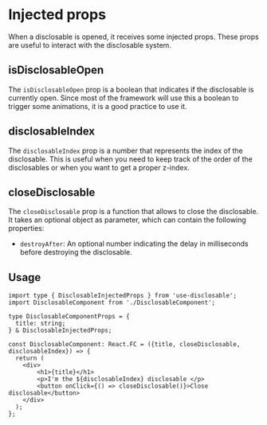 # Injected props

When a disclosable is opened, it receives some injected props.
These props are useful to interact with the disclosable system.

## isDisclosableOpen
The `isDisclosableOpen` prop is a boolean that indicates if the disclosable is currently open.
Since most of the framework will use this a boolean to trigger some animations, it is a good practice to use it.

## disclosableIndex
The `disclosableIndex` prop is a number that represents the index of the disclosable.
This is useful when you need to keep track of the order of the disclosables or when you want to get a proper z-index.

## closeDisclosable
The `closeDisclosable` prop is a function that allows to close the disclosable.
It takes an optional object as parameter, which can contain the following properties:
- `destroyAfter`: An optional number indicating the delay in milliseconds before destroying the disclosable.

## Usage
```tsx filename="MyDisclosableComponent.tsx"
import type { DisclosableInjectedProps } from 'use-disclosable';
import DisclosableComponent from './DisclosableComponent';

type DisclosableComponentProps = {
  title: string;
} & DisclosableInjectedProps;

const DisclosableComponent: React.FC = ({title, closeDisclosable, disclosableIndex}) => {
  return (
    <div>
        <h1>{title}</h1>
        <p>I'm the ${disclosableIndex} disclosable </p>
        <button onClick={() => closeDisclosable()}>Close disclosable</button>
    </div>
  );
};
```